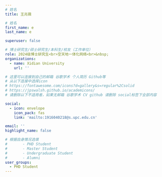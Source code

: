```yaml
---
# 姓名
title: 王兆薇

# 姓名
first_name: e
last_name: e

superuser: false

# 博士研究生/硕士研究生/本科生/校友（工作单位）
role: 2024级博士研究生<br>空天地一体化网络<br>&nbsp;
organizations:
  - name: Xidian University
    url: ''

# 这里可以连接到自己的邮箱 谷歌学术 个人简历 Github等 
# 从以下连接中选择icon
# https://fontawesome.com/icons?d=gallery&s=regular%2Csolid
# https://jpswalsh.github.io/academicons/
# 请删除以下不适用者，如果无邮箱 谷歌学术 CV github 请删除 social标签下全部内容

social:
  - icon: envelope
    icon_pack: fas
    link: 'mailto:1916040218@s.upc.edu.cn'

email: ''
highlight_name: false

# 根据自身情况选填
#       - PHD Student
#       - Master Student
#       - Undergraduate Student
#       - Alumni
user_groups:
  - PHD Student
---
```

